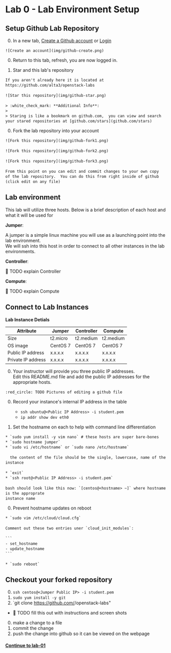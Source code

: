 # Lab 0 - Lab Environment Setup

## Setup Github Lab Repository

  0. In a new tab, [Create a Github account](https://github.com/join) or [Login](https://github.com/login)

    ![Create an account](img/github-create.png)
      
  0. Return to this tab, refresh, you are now logged in.

  0. Star and this lab's repository

    If you aren't already here it is located at https://github.com/alta3/openstack-labs
    
    ![Star this repository](img/github-star.png)

    > :white_check_mark: **Additional Info**:
    >
    > Staring is like a bookmark on github.com,  you can view and search your stared repositories at [github.com/stars](github.com/stars)

  0. Fork the lab repository into your account

    ![Fork this repository](img/github-fork1.png)

    ![Fork this repository](img/github-fork2.png)

    ![Fork this repository](img/github-fork3.png)

    From this point on you can edit and commit changes to your own copy 
    of the lab repository.  You can do this from right inside of github 
    (click edit on any file)

## Lab environment 

  This lab will utilize three hosts.  Below is a brief description of each host and 
  what it will be used for 

  **Jumper**: 
  
  A jumper is a simple linux machine you will use as a launching point into the lab environment.  
  We will ssh into this host in order to connect to all other instances in the lab environments.

  **Controller**:
   
  :red_circle: TODO explain Controller

  **Compute**: 

  :red_circle: TODO explain Compute

## Connect to Lab Instances


  **Lab Instance Detials**

| Attribute          | Jumper   | Controller | Compute   |
| ------------------ | -------- | ---------- | --------- |
| Size               | t2.micro | t2.medium  | t2.medium |
| OS image           | CentOS 7 | CentOS 7   | CentOS 7  |
| Public IP address  | x.x.x.x  | x.x.x.x    | x.x.x.x   |
| Private IP address | x.x.x.x  | x.x.x.x    | x.x.x.x   |

  0. Your instructor will provide you three public IP addresses.  
    Edit this README.md file and add the public IP addresses for the appropriate hosts.
  
    :red_circle: TODO Pictures of editing a github file

  0. Record your instance's internal IP address in the table
    
     * `ssh ubuntu@<Public IP Address> -i student.pem` 
     * `ip addr show dev eth0`

  0. Set the hostname on each to help with command line differentiation

    * `sudo yum install -y vim nano` # these hosts are super bare-bones
    * `sudo hostname jumper`
    * `sudo vi /etc/hostname` or `sudo nano /etc/hostname`
  
      the content of the file should be the single, lowercase, name of the instance    

    * `exit`
    * `ssh root@<Public IP Address> -i student.pem`

    bash should look like this now: `[centos@<hostname> ~]` where hostname is the approprate
    instance name

  0. Prevent hostname updates on reboot

    * `sudo vim /etc/cloud/cloud.cfg`

    Comment out these two entries uner `cloud_init_modules`:

    ```
    - set_hostname
    - update_hostname
    ```
    
    * `sudo reboot`

## Checkout your forked repository

  0. `ssh centos@<Jumper Public IP> -i student.pem`
  0. `sudo yum install -y git`
  0. `git clone https://github.com/<Your username>/openstack-labs"

  * :red_circle: TODO fill this out with instructions and screen shots
  0. make a change to a file
  0. commit the change
  0. push the change into github so it can be viewed on the webpage


#### [Continue to lab-01](../lab-01)
